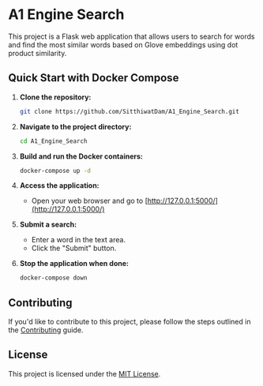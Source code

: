 # A1 Engine Search

This project is a Flask web application that allows users to search for words and find the most similar words based on Glove embeddings using dot product similarity.

## Quick Start with Docker Compose

1. **Clone the repository:**
    ```bash
    git clone https://github.com/SitthiwatDam/A1_Engine_Search.git
    ```

2. **Navigate to the project directory:**
    ```bash
    cd A1_Engine_Search
    ```

3. **Build and run the Docker containers:**
    ```bash
    docker-compose up -d
    ```

4. **Access the application:**
    - Open your web browser and go to [http://127.0.0.1:5000/](http://127.0.0.1:5000/)

5. **Submit a search:**
    - Enter a word in the text area.
    - Click the "Submit" button.

6. **Stop the application when done:**
    ```bash
    docker-compose down
    ```

## Contributing

If you'd like to contribute to this project, please follow the steps outlined in the [Contributing](CONTRIBUTING.md) guide.

## License

This project is licensed under the [MIT License](LICENSE).


